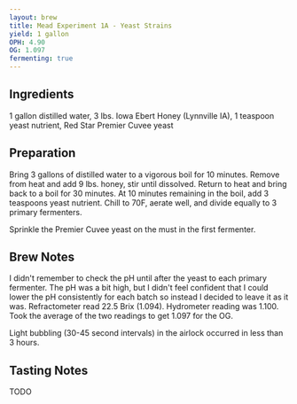 ```yaml
---
layout: brew
title: Mead Experiment 1A - Yeast Strains
yield: 1 gallon
OPH: 4.90
OG: 1.097
fermenting: true
---
```


## Ingredients
1 gallon distilled water, 3 lbs. Iowa Ebert Honey (Lynnville IA), 1 teaspoon yeast nutrient, Red Star Premier Cuvee yeast

## Preparation
Bring 3 gallons of distilled water to a vigorous boil for 10 minutes.  Remove from heat and add 9 lbs. honey, stir until dissolved.  Return to heat and bring back to a boil for 30 minutes.  At 10 minutes remaining in the boil, add 3 teaspoons yeast nutrient.  Chill to 70F, aerate well, and divide equally to 3 primary fermenters.  

Sprinkle the Premier Cuvee yeast on the must in the first fermenter.

## Brew Notes
I didn't remember to check the pH until after the yeast to each primary fermenter.  The pH was a bit high, but I didn't feel confident that I could lower the pH consistently for each batch so instead I decided to leave it as it was. Refractometer read 22.5 Brix (1.094). Hydrometer reading was 1.100.  Took the average of the two readings to get 1.097 for the OG.

Light bubbling (30-45 second intervals) in the airlock occurred in less than 3 hours.

## Tasting Notes
TODO
